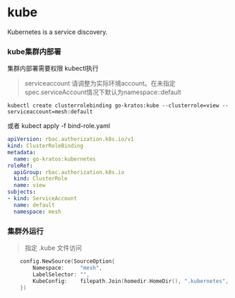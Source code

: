# kube
Kubernetes is a service discovery.

### kube集群内部署
集群内部署需要权限
kubectl执行
> serviceaccount 请调整为实际环境account。在未指定spec.serviceAccount情况下默认为namespace::default
```
kubectl create clusterrolebinding go-kratos:kube --clusterrole=view --serviceaccount=mesh:default
```
或者 kubect apply -f bind-role.yaml
```yaml
apiVersion: rbac.authorization.k8s.io/v1
kind: ClusterRoleBinding
metadata:
  name: go-kratos:kubernetes
roleRef:
  apiGroup: rbac.authorization.k8s.io
  kind: ClusterRole
  name: view
subjects:
- kind: ServiceAccount
  name: default
  namespace: mesh
```

### 集群外运行
> 指定 .kube 文件访问
```go
    config.NewSource(SourceOption{
		Namespace:     "mesh",
		LabelSelector: "",
		KubeConfig:    filepath.Join(homedir.HomeDir(), ".kubernetes", "config"),
	})
```